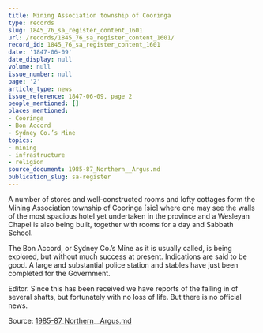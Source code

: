 ```yaml
---
title: Mining Association township of Cooringa
type: records
slug: 1845_76_sa_register_content_1601
url: /records/1845_76_sa_register_content_1601/
record_id: 1845_76_sa_register_content_1601
date: '1847-06-09'
date_display: null
volume: null
issue_number: null
page: '2'
article_type: news
issue_reference: 1847-06-09, page 2
people_mentioned: []
places_mentioned:
- Cooringa
- Bon Accord
- Sydney Co.’s Mine
topics:
- mining
- infrastructure
- religion
source_document: 1985-87_Northern__Argus.md
publication_slug: sa-register
---
```


A number of stores and well-constructed rooms and lofty cottages form the Mining Association township of Cooringa [sic] where one may see the walls of the most spacious hotel yet undertaken in the province and a Wesleyan Chapel is also being built, together with rooms for a day and Sabbath School.

The Bon Accord, or Sydney Co.’s Mine as it is usually called, is being explored, but without much success at present.  Indications are said to be good.  A large and substantial police station and stables have just been completed for the Government.

Editor.  Since this has been received we have reports of the falling in of several shafts, but fortunately with no loss of life.  But there is no official news.

Source: [1985-87_Northern__Argus.md](/downloads/markdown/1985-87_Northern__Argus.md)
